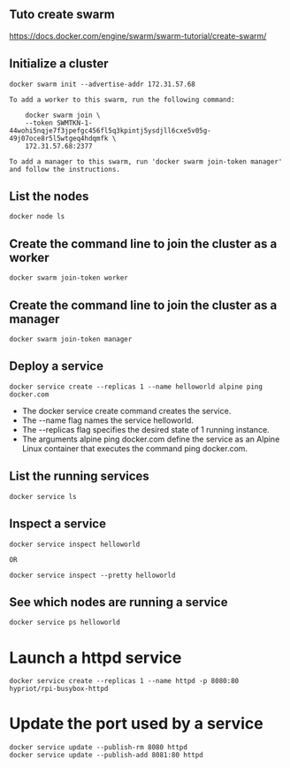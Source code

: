 ## Tuto create swarm
https://docs.docker.com/engine/swarm/swarm-tutorial/create-swarm/


## Initialize a cluster
```
docker swarm init --advertise-addr 172.31.57.68
```

```
To add a worker to this swarm, run the following command:

    docker swarm join \
    --token SWMTKN-1-44wohi5nqje7f3jpefgc456fl5q3kpintj5ysdjll6cxe5v05g-49j07oce8r5l5wtgeq4hdqmfk \
    172.31.57.68:2377

To add a manager to this swarm, run 'docker swarm join-token manager' and follow the instructions.
```

## List the nodes
```
docker node ls
```

## Create the command line to join the cluster as a worker
```
docker swarm join-token worker
```

## Create the command line to join the cluster as a manager
```
docker swarm join-token manager
```

## Deploy a service
```
docker service create --replicas 1 --name helloworld alpine ping docker.com
```


* The docker service create command creates the service.
* The --name flag names the service helloworld.
* The --replicas flag specifies the desired state of 1 running instance.
* The arguments alpine ping docker.com define the service as an Alpine Linux container that executes the command ping docker.com.

## List the running services
```
docker service ls
```

## Inspect a service
```
docker service inspect helloworld

OR

docker service inspect --pretty helloworld
```

## See which nodes are running a service
```
docker service ps helloworld
```

# Launch a httpd service
```
docker service create --replicas 1 --name httpd -p 8080:80 hypriot/rpi-busybox-httpd
```

# Update the port used by a service
```
docker service update --publish-rm 8080 httpd
docker service update --publish-add 8081:80 httpd
```
